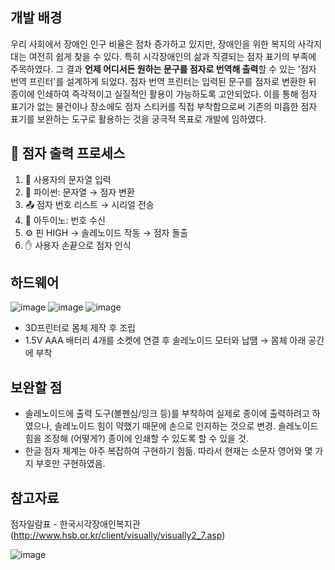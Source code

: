## 개발 배경
 우리 사회에서 장애인 인구 비율은 점차 증가하고 있지만, 장애인을 위한 복지의 사각지대는 여전히 쉽게 찾을 수 있다. 특히 시각장애인의 삶과 직결되는 점자 표기의 부족에 주목하였다.
 그 결과 **언제 어디서든 원하는 문구를 점자로 번역해 출력**할 수 있는 '점자 번역 프린터'를 설계하게 되었다. 점자 번역 프린터는 입력된 문구를 점자로 변환한 뒤 종이에 인쇄하여 즉각적이고 실질적인 활용이 가능하도록 고안되었다. 이를 통해 점자 표기가 없는 물건이나 장소에도 점자 스티커를 직접 부착함으로써 기존의 미흡한 점자 표기를 보완하는 도구로 활용하는 것을 궁극적 목표로 개발에 임하였다.  

## 🔁 점자 출력 프로세스

1. 📝 사용자의 문자열 입력  
2. 🐍 파이썬: 문자열 → 점자 변환  
3. 📤 점자 번호 리스트 → 시리얼 전송  
4. 🧠 아두이노: 번호 수신  
5. ⚙️ 핀 HIGH → 솔레노이드 작동 → 점자 돌출  
6. ✋ 사용자 손끝으로 점자 인식

## 하드웨어
![image](https://github.com/user-attachments/assets/3361a0c4-ee98-4d3f-a8b5-3dc094e0b8fb)
![image](https://github.com/user-attachments/assets/c9c3ad43-f512-47d1-bd7b-18b3fea5631f)
![image](https://github.com/user-attachments/assets/5bd896d2-0d3c-4b73-8453-5fea8d48b1d5)

- 3D프린터로 몸체 제작 후 조립
- 1.5V AAA 배터리 4개를 소켓에 연결 후 솔레노이드 모터와 납땜 → 몸체 아래 공간에 부착


## 보완할 점
- 솔레노이드에 출력 도구(볼펜심/잉크 등)를 부착하여 실제로 종이에 출력하려고 하였으나, 솔레노이드 힘이 약했기 때문에 손으로 인지하는 것으로 변경. 솔레노이드 힘을 조정해 (어떻게?) 종이에 인쇄할 수 있도록 할 수 있을 것.
- 한글 점자 체계는 아주 복잡하여 구현하기 힘듦. 따라서 현재는 소문자 영어와 몇 가지 부호만 구현하였음.

## 참고자료
점자일람표 - 한국시각장애인복지관 (http://www.hsb.or.kr/client/visually/visually2_7.asp)

![image](https://github.com/user-attachments/assets/fd2986c2-bce5-44db-9058-67bc18e1bf90)
